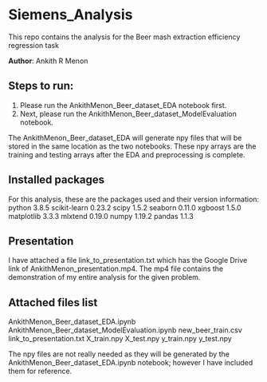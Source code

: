 # Siemens_Analysis
This repo contains the analysis for the Beer mash extraction efficiency regression task

**Author**: Ankith R Menon


## Steps to run:

1. Please run the AnkithMenon_Beer_dataset_EDA notebook first.
2. Next, please run the AnkithMenon_Beer_dataset_ModelEvaluation notebook.


The AnkithMenon_Beer_dataset_EDA will generate npy files that will be stored in the same location as the two notebooks. These npy arrays are the training and testing arrays after the EDA and preprocessing is complete.


## Installed packages
For this analysis, these are the packages used and their version information:
python                    3.8.5
scikit-learn              0.23.2
scipy                     1.5.2
seaborn                   0.11.0
xgboost                   1.5.0
matplotlib                3.3.3
mlxtend                   0.19.0
numpy                     1.19.2
pandas                    1.1.3


## Presentation
I have attached a file link_to_presentation.txt which has the Google Drive link of AnkithMenon_presentation.mp4. The mp4 file contains the demonstration of my entire analysis for the given problem.

## Attached files list
AnkithMenon_Beer_dataset_EDA.ipynb
AnkithMenon_Beer_dataset_ModelEvaluation.ipynb
new_beer_train.csv
link_to_presentation.txt
X_train.npy
X_test.npy
y_train.npy
y_test.npy

The npy files are not really needed as they will be generated by the AnkithMenon_Beer_dataset_EDA.ipynb notebook; however I have included them for reference.

